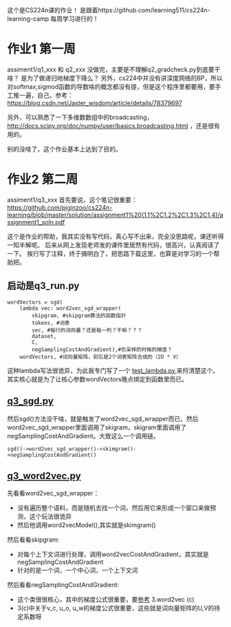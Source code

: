 这个是CS224n课的作业！
是跟着https://github.com/learning511/cs224n-learning-camp 每周学习进行的！

# 作业1 第一周
assiment1/q1_xxx 和 q2_xxx
没做完，主要是不理解q2_gradcheck.py到底要干啥？
是为了做递归地梯度下降么？
另外，cs224中并没有讲深度网络的BP，所以对softmax,sigmod函数的导数啥的概念都没有提，但是这个程序里都要用，要手工推一遍，自己。参考：https://blog.csdn.net/Jaster_wisdom/article/details/78379697

另外，可以熟悉了一下多维数数组中的broadcasting，http://docs.scipy.org/doc/numpy/user/basics.broadcasting.html ，还是很有用的。

别的没啥了，这个作业基本上达到了目的。

# 作业2 第二周
assiment1/q3_xxx
首先要说，这个笔记很重要：https://github.com/piginzoo/cs224n-learning/blob/master/solution/assignment1%20(1.1%2C1.2%2C1.3%2C1.4)/assignment1_soln.pdf

这个是作业的帮助，我其实没有写代码，真心写不出来，完全没思路呢，课还听得一知半解呢。
后来从网上发现老师发的课件里居然有代码，很高兴，认真阅读了一下。
挨行写了注释，终于搞明白了，把思路下载这里，也算是对学习的一个帮助把。

## 启动是q3_run.py
```
wordVectors = sgd(
    lambda vec: word2vec_sgd_wrapper(
        skipgram, #skipgram算法的函数指针
        tokens, #词表
        vec, #每行的词向量？还是每一列？干嘛？？？
        dataset, 
        C,
        negSamplingCostAndGradient),#负采样的时候的梯度？
    wordVectors, #词向量矩阵，别忘是2个词表矩阵合成的（2D * V）

```
这种lambda写法很诡异，为此我专门写了一个 [test_lambda.py](https://github.com/piginzoo/cs224n-learning/blob/master/assignment1/test/test_lambda.py),来捋清楚这个。
其实核心就是为了让核心参数wordVectors晚点绑定到函数里而已。

## [q3_sgd.py](https://github.com/piginzoo/cs224n-learning/blob/master/assignment1/q3_sgd.py)

然后sgd()方法没干啥，就是触发了word2vec_sgd_wrapper而已，然后word2vec_sgd_wrapper里面调用了skigram，skigram里面调用了negSamplingCostAndGradient。大致这么一个调用链。

```sgd()->word2vec_sgd_wrapper()->skimgram()->negSamplingCostAndGradient()```

## [q3_word2vec.py](https://github.com/piginzoo/cs224n-learning/blob/master/assignment1/q3_word2vec.py#1)

先看看word2vec_sgd_wrapper：
- 没有遍历整个语料，而是随机去找一个词，然后用它来形成一个窗口来做预测，这个玩法很诡异
- 然后他调用word2vecModel(),其实就是skimgram()

然后看看skipgram:
- 对每个上下文词进行处理，调用word2vecCostAndGradient，其实就是negSamplingCostAndGradient
- 针对的是一个词，一个中心词，一个上下文词

然后看看negSamplingCostAndGradient:
- 这个类很很核心，其中的梯度公式很重要，要[参考](https://github.com/piginzoo/cs224n-learning/blob/master/solution/assignment1%20(1.1%2C1.2%2C1.3%2C1.4)/assignment1_soln.pdf) 3.word2vec (c)
- 3(c)中关于v_c, u_o, u_w的梯度公式很重要，这些就是词向量矩阵的U,V的待定系数呀



